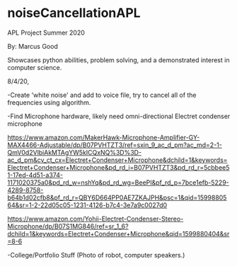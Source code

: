 # noiseCancellationAPL
APL Project Summer 2020

By: Marcus Good

Showcases python abilities, problem solving, and a demonstrated interest in computer science.



8/4/20,

-Create 'white noise' and add to voice file, try to cancel all of the frequencies using algorithm.

-Find Microphone hardware, likely need omni-directional Electret condenser microphone


https://www.amazon.com/MakerHawk-Microphone-Amplifier-GY-MAX4466-Adjustable/dp/B07PVHTZT3/ref=sxin_9_ac_d_pm?ac_md=2-1-QmV0d2VlbiAkMTAgYW5kICQxNQ%3D%3D-ac_d_pm&cv_ct_cx=Electret+Condenser+Microphone&dchild=1&keywords=Electret+Condenser+Microphone&pd_rd_i=B07PVHTZT3&pd_rd_r=5cbbee51-17ed-4d51-a374-1171020375a0&pd_rd_w=nshYq&pd_rd_wg=BeePI&pf_rd_p=7bce1efb-5229-4289-8758-b64b1d02cfb8&pf_rd_r=QBY6D664PP0AE7ZKAJPH&psc=1&qid=1599880564&sr=1-2-22d05c05-1231-4126-b7c4-3e7a9c0027d0

https://www.amazon.com/Yohii-Electret-Condenser-Stereo-Microphone/dp/B07S1MG846/ref=sr_1_6?dchild=1&keywords=Electret+Condenser+Microphone&qid=1599880404&sr=8-6




-College/Portfolio Stuff (Photo of robot, computer speakers.)
